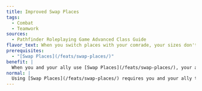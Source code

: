 ```yaml
---
title: Improved Swap Places
tags:
  - Combat
  - Teamwork
sources:
  - Pathfinder Roleplaying Game Advanced Class Guide
flavor_text: When you switch places with your comrade, your sizes don't matter.
prerequisites:
  - "[Swap Places](/feats/swap-places/)"
benefit: |
  When you and your ally use [Swap Places](/feats/swap-places/), your ally can be up to one size larger or smaller than you, and your movement into the ally's square does not provoke attacks of opportunity. If your ally cannot fit into the space you had been occupying and there are no available adjacent squares to accommodate the rest of the ally's space, the ally must squeeze. Alternatively, as part of its movement, the ally can attempt a bull rush combat maneuver against a creature that occupies a space your ally would occupy, but this bull rush cannot move the creature more than 5 feet.
normal: |
  Using [Swap Places](/feats/swap-places/) requires you and your ally to be the same size, and your movement into the ally's square provokes attacks of opportunity.
---
```


